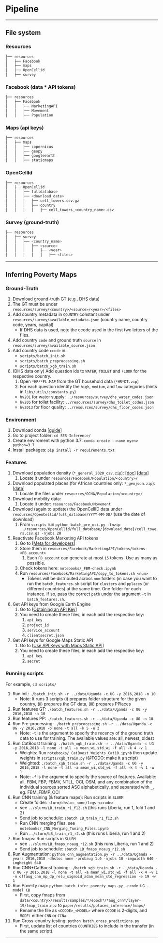 # Pipeline

---

## File system

### Resources
```bash
├── resources
│   ├── Facebook
│   ├── maps
│   ├── OpenCellid
│   ├── survey
```

### Facebook (data * API tokens)
```bash
├── resources
│   ├── Facebook
│   │   ├── MarketingAPI
│   │   ├── Movement
│   │   ├── Population
```

### Maps (api keys)
```bash
├── resources
│   ├── maps
│   │   ├── copernicus
│   │   ├── geopy
│   │   ├── googleearth
│   │   ├── staticmaps

```

### OpenCellId
```bash
├── resources
│   ├── OpenCellid
│   │   ├── fulldatabase
│   │   ├── <download_date>
│   │   │   ├── cell_towers.csv.gz
│   │   │   ├── country
│   │   │   │   ├── cell_towers_<country_name>.csv

```

### Survey (ground-truth)
```bash
├── resources
│   ├── survey
│   │   ├── <country_name>
│   │   │   ├── <source>
│   │   │   │   ├── <year>
│   │   │   │   │   ├── <files>
```



---

## Inferring Poverty Maps

### Ground-Truth
1. Download ground-truth GT (e.g., DHS data)
2. The GT must be under `resources/survey/<country>/<source>/<year>/<files>`
3. Add country metadata in `COUNTRY` constant under `resources/survey/available_metadata.json` (country name, country code, years, capital)
    - If DHS data is used, note the ccode used in the first two letters of the files.
4. Add country `code` and ground truth `source` in `resources/survey/available_source.json` 
5. Add country code `ccode` in:
    - `scripts/batch_init.sh`
    - `scripts/batch_preprocessing.sh`
    - `scripts/batch_xgb_train.sh`
6. (DHS data only) Add question ids to `WATER`, `TOILET` and `FLOOR` for the respective country.
    1. Open `*HR**FL.MAP` from the GT household data (`*HR*DT.zip`)
    2. For each question identify the `high`, `medium`, and `low` categories (hints in `libs/utils/constants.py`)
      * `hv201` for water supply: `../resources/survey/dhs_water_codes.json`
      * `hv205` for toilet facility: `../resources/survey/dhs_toilet_codes.json` 
      * `hv2013` for floor quality: `../resources/survey/dhs_floor_codes.json`

### Environment
1. Download conda [[guide](https://conda.io/projects/conda/en/latest/user-guide/install/index.html)]
2. Go to project folder: `cd SES-Inference/`
3. Create enviroment with python 3.7: `conda create --name myenv python=3.7`
4. Install packages: `pip install -r requirements.txt`
    

### Features
1. Download population density (`*_general_2020_csv.zip`): [[doc](https://dataforgood.facebook.com/dfg/docs/methodology-high-resolution-population-density-maps)] [[data](https://data.humdata.org/organization/meta?q=population+density)]
    1. Locate it under `resources/Facebook/Population/<country>/`
1. Download populated places (for African countries only: `*_geojson.zip`): [[data](https://data.humdata.org/dataset/?dataseries_name=HOTOSM+-+Populated+Places)]
    1. Locate the files under `resources/OCHA/Population/<country>/`
2. Download mobility data:
    1. Locate it under: `resources/Facebook/Movement`
3. Download (again to update) the OpenCellID data under `resources/OpenCellid/full_database/YYYY-MM-DD/` (use the date of download) 
    1. From `scripts` run `python batch_pre_oci.py -fnzip ../resources/OpenCellid/full_database/{download_date}/cell_towers.csv.gz -njobs 20`
4. Reactivate Facebook Marketing API tokens
    1. Go to [[Meta for developers](https://developers.facebook.com/apps/)]
    2. Store them in `resources/Facebook/MarketingAPI/tokens/tokens-<FB_account>`
        1. Each `FB_account` can generate at most `15` tokens. Use as many as possible.
    3. Check tokens here: `notebooks/_FBM-check.ipynb`
    4. Run `resources/Facebook/MarketingAPI/copy_to_tokens.sh <num>`
        - Tokens will be distributed across `num` folders (in case you want to run the `batch_features.sh` script for `clusters` and `pplaces` (or different countries) at the same time. One folder for each instance. If so, pass the correct `path` under the argument `-t` in `batch_features.sh`.
5. Get API keys from Google Earth Engine
    1. Go to [[Obtaining an API Key](https://developers.google.com/earth-engine/guides/app_key)]
    2. You need to create these files, in each add the respective key:
        1. `api_key`
        2. `project_id`
        3. `service_account`
        4. `clientsecret.json`
6. Get API keys for Google Maps Static API
    1. Go to [[Use API Keys with Maps Static API](https://developers.google.com/maps/documentation/maps-static/get-api-key)]
    2. You need to create these files, in each add the respective key:
        1. `api_key`
        2. `secret`
        
### Running scripts
For example, `cd scripts/`

1. Run init: `./batch_init.sh -r ../data/Uganda -c UG -y 2016,2018 -n 10`
    - Note: It runs 3 scripts (i) prepares folder structure for the given country, (ii) prepares the GT data, (iii) prepares PPlaces
2. Run features GT: `./batch_features.sh -r ../data/Uganda -c UG -y 2016,2018 -n 10`
3. Run features PP: `./batch_features.sh -r ../data/Uganda -c UG -n 10`
4. Run Pre-processing: `./batch_preprocessing.sh -r ../data/Uganda -c UG -y 2016,2018 -o none -t all -k 5 -e 3`
    - Note: `-t` is the argument to specify the recency of the ground truth data to use for training. The available values are: all, newest, oldest
5. Run CatBoost training: `./batch_xgb_train.sh -r ../data/Uganda -c UG -y 2016,2018 -l none -t all -a mean_wi,std_wi -f all -k 4 -v 1`
    - Weights: Run `notebooks/_CatBoost_Weights_Cat10.ipynb` then update weights in `scripts/xgb_train.py` (@TODO: make it a script)
    - Weighted: `./batch_xgb_train.sh -r ../data/Uganda -c UG -y 2016,2018 -l none -t all -a mean_wi,std_wi -f all -k 4 -v 1 -w 1`
    - Note: `-f` is the argument to specify the source of features. Available: all, FBM, FBP, FBMV, NTLL, OCI, OSM, and any combination of the individual sources sorted ASC alphabetically, and separated with `_`, eg. FBM_FBMP_OCI
6. Run CNN training (& feature maps): Run scripts in `SLURM`
    - Create folder: `slurm/dhsloc_none/logs-<ccode>`
    - see `../slurm/LB_train_r1_f12.sh` (this runs Liberia, run 1, fold 1 and 2)
    - Send job to schedule: `sbatch LB_train_r1_f12.sh`
    - Run CNN merging files: see `notebooks/_CNN_Merging_Tuning_Files.ipynb`
    - Run `../slurm/LB_train_r1_r2.sh` (this runs Liberia, run 1 and 2)
7. Run fmaps: Run scripts in `SLURM`
    - see `../slurm/LB_fmaps_noaug_r12.sh` (this runs Liberia, run 1 and 2)
    - Send job to schedule: `sbatch LB_fmaps_noaug_r12.sh`
8. Run Augmentation: `python cnn_augmentation.py -r ../data/Uganda -years 2016,2018 -dhsloc none -probaug 1.0 -njobs 10 -imgwidth 640 -imgheight 640`
9. Run CNN+CatBoost training: `./batch_xgb_train.sh -r ../data/Uganda -c UG -y 2016,2018 -l none -t all -a mean_wi,std_wi -f all -k 4 -v 1 -n offaug_cnn_mp_dp_relu_sigmoid_adam_mean_std_regression -e 19 -w 1`
10. Run Poverty map: `python batch_infer_poverty_maps.py -ccode UG -model CB`
    - First, copy fmaps from `data/<country>/results/samples/*/epoch*/*aug_cnn*/layer-19/fmap_train.npz` to `paper/results/pplaces_inference/fmaps/` 
    - Rename the file as `<CCODE>_<MODEL>` where `CCODE` is 2-digits, and `MODEL` either `CNN` or `CCNa`.
11. Run Cross-country testing: `python batch_cross_predictions.py`
    - First, update list of countries `COUNTRIES` to include in the transfer (in the same script).


---


